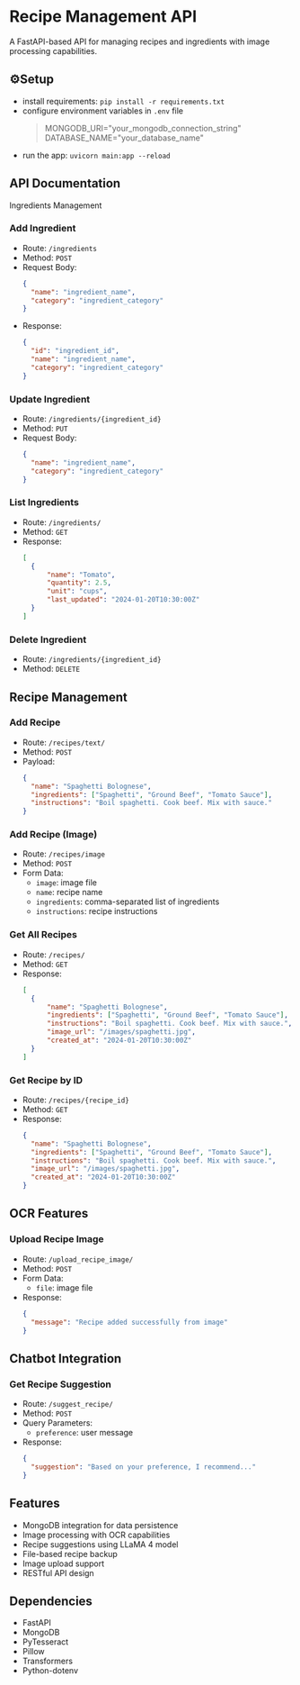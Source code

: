 # Recipe Management API
A FastAPI-based API for managing recipes and ingredients with image processing capabilities.

## ⚙️Setup
- install requirements: `pip install -r requirements.txt`
- configure environment variables in `.env` file
  > MONGODB_URI="your_mongodb_connection_string"
  > DATABASE_NAME="your_database_name"
- run the app: `uvicorn main:app --reload`

## API Documentation
Ingredients Management

### Add Ingredient
- Route: `/ingredients`
- Method: `POST`
- Request Body:
  ```json
  {
    "name": "ingredient_name",
    "category": "ingredient_category"
  }
  ```
- Response:
  ```json
  {
    "id": "ingredient_id",
    "name": "ingredient_name",
    "category": "ingredient_category"
  }
  ```

### Update Ingredient
- Route: `/ingredients/{ingredient_id}`
- Method: `PUT`
- Request Body:
  ```json
  {
    "name": "ingredient_name",
    "category": "ingredient_category"
  }
  ```

### List Ingredients
- Route: `/ingredients/`
- Method: `GET`
- Response:
  ```json
  [
    {
        "name": "Tomato",
        "quantity": 2.5,
        "unit": "cups",
        "last_updated": "2024-01-20T10:30:00Z"
    }
  ]
  ```

### Delete Ingredient
- Route: `/ingredients/{ingredient_id}`
- Method: `DELETE`

## Recipe Management

### Add Recipe
- Route: `/recipes/text/`
- Method: `POST`
- Payload:
  ```json
  {
    "name": "Spaghetti Bolognese",
    "ingredients": ["Spaghetti", "Ground Beef", "Tomato Sauce"],
    "instructions": "Boil spaghetti. Cook beef. Mix with sauce."
  }
  ```

### Add Recipe (Image)
- Route: `/recipes/image`
- Method: `POST`
- Form Data:
  - `image`: image file
  - `name`: recipe name
  - `ingredients`: comma-separated list of ingredients
  - `instructions`: recipe instructions

### Get All Recipes
- Route: `/recipes/`
- Method: `GET`
- Response:
  ```json
  [
    {
        "name": "Spaghetti Bolognese",
        "ingredients": ["Spaghetti", "Ground Beef", "Tomato Sauce"],
        "instructions": "Boil spaghetti. Cook beef. Mix with sauce.",
        "image_url": "/images/spaghetti.jpg",
        "created_at": "2024-01-20T10:30:00Z"
    }
  ]
  ```

### Get Recipe by ID

- Route: `/recipes/{recipe_id}`
- Method: `GET`
- Response:
  ```json
  {
    "name": "Spaghetti Bolognese",
    "ingredients": ["Spaghetti", "Ground Beef", "Tomato Sauce"],
    "instructions": "Boil spaghetti. Cook beef. Mix with sauce.",
    "image_url": "/images/spaghetti.jpg",
    "created_at": "2024-01-20T10:30:00Z"
  }
  ```

## OCR Features
### Upload Recipe Image
- Route: `/upload_recipe_image/`
- Method: `POST`
- Form Data:
  - `file`: image file
- Response:
  ```json
  {
    "message": "Recipe added successfully from image"
  }
  ```

## Chatbot Integration
### Get Recipe Suggestion

- Route: `/suggest_recipe/`
- Method: `POST`
- Query Parameters:
  - `preference`: user message
- Response:
  ```json
  {
    "suggestion": "Based on your preference, I recommend..."
  }
  ```

## Features
- MongoDB integration for data persistence
- Image processing with OCR capabilities
- Recipe suggestions using LLaMA 4 model
- File-based recipe backup
- Image upload support
- RESTful API design

## Dependencies
- FastAPI
- MongoDB
- PyTesseract
- Pillow
- Transformers
- Python-dotenv